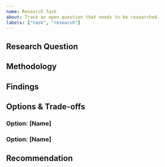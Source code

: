 ```yaml
---
name: Research Task
about: Track an open question that needs to be researched.
labels: ["task", "research"]
---
```


<!--
`Research` `Task` issues are ALWAYS sub-issues of another issue (typically `Spec` or `Design`).
-->

## Research Question

<!--
Define the specific question(s) or decisions that need research. Be concrete about scope.
Example: "What are the most secure and user-friendly methods for implementing two-factor authentication (2FA) in a web application?"
-->

## Methodology

<!--
Describe how you'll research this. What will you compare/analyze? What sources will you check?
Examples: "Analyze 2FA implementations in 5+ popular web services", "Survey security best practices for storing user credentials", "Test different 2FA libraries for ease of integration and security features"
-->

## Findings

<!--
Document what you discovered during research. Include relevant examples, data, or observations.
This should be the raw research before you draw conclusions.
-->

## Options & Trade-offs

<!--
Present the viable approaches you found, with honest pros/cons for each.
Use subsections for each option:
-->

### Option: [Name]

<!--
Description of approach
**Pros:**
- Benefit 1
- Benefit 2

**Cons:**
- Drawback 1
- Drawback 2
-->

### Option: [Name]

<!-- Repeat pattern above -->

## Recommendation

<!--
Based on your research, what approach do you recommend and why?
Include implementation details if relevant. Be clear about the reasoning that led to this choice.
-->
